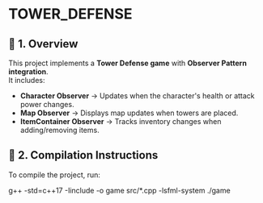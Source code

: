 # TOWER_DEFENSE



## **🔹 1. Overview**
This project implements a **Tower Defense game** with **Observer Pattern integration**.  
It includes:
- **Character Observer** → Updates when the character's health or attack power changes.
- **Map Observer** → Displays map updates when towers are placed.
- **ItemContainer Observer** → Tracks inventory changes when adding/removing items.

## **🔹 2. Compilation Instructions**
To compile the project, run:

g++ -std=c++17 -Iinclude -o game src/*.cpp -lsfml-system
./game

